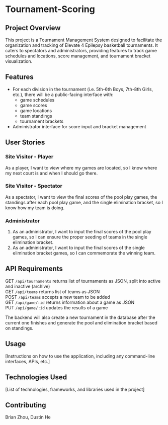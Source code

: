 # Tournament-Scoring

## Project Overview
This project is a Tournament Management System designed to facilitate the organization and tracking of Elevate 4 Epilepsy basketball tournaments. It caters to spectators and administrators, providing features to track game schedules and locations, score management, and tournament bracket visualization.

## Features
- For each division in the tournament (i.e. 5th-6th Boys, 7th-8th Girls, etc.), there will be a public-facing interface with:
  - game schedules
  - game scores
  - game locations
  - team standings
  - tournament brackets
- Administrator interface for score input and bracket management

## User Stories

### Site Visitor - Player
As a player, I want to view where my games are located, so I know where my next court is and when I should go there.

### Site Visitor - Spectator
As a spectator, I want to view the final scores of the pool play games, the standings after each pool play game, and the single elimination bracket, so I know how my team is doing.

### Administrator
1. As an administrator, I want to input the final scores of the pool play games, so I can ensure the proper seeding of teams in the single elimination bracket.
2. As an administrator, I want to input the final scores of the single elimination bracket games, so I can commemorate the winning team.

## API Requirements
GET `/api/tournaments` returns list of tournaments as JSON, split into active and inactive (archive)  
GET `/api/teams` returns list of teams as JSON  
POST `/api/teams` accepts a new team to be added  
GET `/api/game/:id` returns information about a game as JSON  
PUT `/api/game/:id` updates the results of a game  

The backend will also create a new tournament in the database after the current one finishes and generate the pool and elimination bracket based on standings.


## Usage
[Instructions on how to use the application, including any command-line interfaces, APIs, etc.]

## Technologies Used
[List of technologies, frameworks, and libraries used in the project]

## Contributing
Brian Zhou, Dustin He
